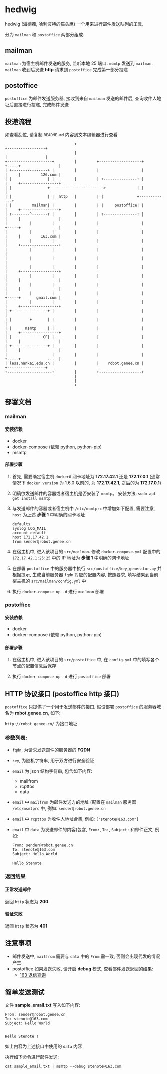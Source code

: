 # hedwig

hedwig (海德薇, 哈利波特的猫头鹰) 一个用来进行邮件发送队列的工具.

分为 `mailman` 和 `postoffice` 两部分组成.

## mailman

`mailman` 为宿主机邮件发送的服务, 监听本地 25 端口. `msmtp` 发送到 `mailman`. `mailman` 收到后发送  **http** 请求到 `postoffice` 完成第一部分投递

## postoffice

`postoffice` 为邮件发送服务器, 接收到来自 `mailman` 发送的邮件后, 查询收件人地址后直接进行投递, 完成邮件发送

## 投递流程

如查看乱位, 请复制 `README.md` 内容到文本编辑器进行查看


```
                               +                                               +-----------------+
                               |                                               |                 |
+--------------------+         |         +-------------------+           +-----+                 |
| +----------------+ |         |         |                   |           |     |         126.com |
| |                | |         |         | +---------------+ |           |     +-----------------+
| |                +------------------------>              | |           |
| |                | |  http   |         | |               +-------------+
| |         mailman| |         |         | |     postoffice| |           |     +-----------------+
| +--------^-------+ |         |         | +---------------+ |           |     |                 |
|          |         |         |         |                   |           +-----+                 |
|          |         |         |         |                   |           |     |         163.com |
|          |         |         |         |                   |           |     +-----------------+
|          |         |         |         |                   |           |
|          |         |         |         |                   |           |
|          |         |         |         |                   |           |     +-----------------+
|          |         |         |         |                   |           |     |                 |
|          |         |         |         |                   |           |     |                 |
|          |         |         |         |                   |           +-----+       gmail.com |
|          |         |         |         |                   |           |     +-----------------+
| +----------------+ |         |         |                   |           |
| |        +       | |         |         |                   |           |
| |      msmtp     | |         |         |                   |           |     +-----------------+
| |              CF| |         |         |                   |           |     |                 |
| +----------------+ |         |         |                   |           |     |                 |
|                    |         |         |                   |           +-----+            ...  |
| less.nankai.edu.cn |         |         |    robot.genee.cn |                 +-----------------+
+--------------------+         |         +-------------------+
                               |
                               |
                               +
```

## 部署文档

### mailman

#### 安装依赖

* docker
* docker-compose (依赖 python, python-pip)
* msmtp

#### 部署步骤

1. 首先, 需要确定宿主机 `docker0` 网卡地址为 **172.17.42.1** 还是 **172.17.0.1** (通常情况下 `docker version` 为 1.6.0 以前的, 为 **172.17.42.1**, 之后的为 **172.17.0.1**)

2. 明确欲发送邮件的容器或者宿主机是否安装了 `msmtp`。 安装方法: `sudo apt-get install msmtp`

3. 与发送邮件的容器或者宿主机中 `/etc/msmtprc` 中增加如下配置, 需要注意, `host` 为上述 **步骤 1** 中明确的网卡地址

	```
	defaults
	syslog LOG_MAIL
	account default
	host 172.17.42.1
	from sender@robot.genee.cn
	```

4. 在宿主机中, 进入该项目的 `src/mailman`. 修改 `docker-compose.yml` 配置中的 `172.17.42.1:25:25` 中的 IP 地址为 **步骤 1** 中明确的网卡地址

5. 在部署  `postoffice` 中的服务器中执行 `src/postoffice/key_generator.py` 并根据提示, 生成当前服务器 `fqdn` 对应的配置内容, 按照要求, 填写结果到当前宿主机的 `src/mailman/config.yml` 中

6. 执行 `docker-compose up -d` 进行 `mailman` 部署

### postoffice

#### 安装依赖

* docker
* docker-compose (依赖 python, python-pip)

#### 部署步骤

1. 在宿主机中, 进入该项目的 `src/postoffice` 中, 在 `config.yml` 中的填写各个节点的配置信息后保存

2. 执行 `docker-compose up -d` 进行 `postoffice` 部署


## HTTP 协议接口 (postoffice http 接口)

`postoffice` 只提供了一个用于发送邮件的接口, 假设部署 `postoffice` 的服务器域名为 **robot.genee.cn**, 如下:

`http://robot.genee.cn/` 为接口地址.

### 参数列表:

* `fqdn`, 为请求发送邮件的服务器的 **FQDN**
* `key`, 为随机字符串, 用于双方进行安全验证
* `email` 为 json 结构字符串, 包含如下内容:
	* mailfrom
	* rcpttos
	* data

* `email` 中 `mailfrom` 为邮件发送方的地址 (配置在 `mailman` 服务器 `/etc/msmtprc` 中, 例如: `sender@robot.genee.cn`

* `email` 中 `rcpttos` 为收件人地址合集, 例如:  `["stenote@163.com"]`
* `email` 中 `data` 为发送邮件的内容(包含, `From:`, `To:`,  `Subject:` 和邮件正文, 例如:

	```
	From: sender@robot.genee.cn
	To: stenote@163.com
	Subject: Hello World

	Hello Stenote
	```

### 返回结果

#### 正常发送邮件

返回 `http` 状态为 **200**

#### 验证失败

返回 `http` 状态为 **401**

## 注意事项

* 邮件发送中, `mailfrom` 需要与 `data` 中的 `From` 需一致, 否则会出现代发的情况产生.
* postoffice 如果发送失败, 请开启 **debug** 模式, 查看邮件发送返回的结果:
    * [163 退信查询](http://help.163.com/09/1224/17/5RAJ4LMH00753VB8.html)

## 简单发送测试

文件 **sample_email.txt** 写入如下内容:

```
From: sender@robot.genee.cn
To: stenote@163.com
Subject: Hello World


Hello Stenote !
```
如上内容为上述接口中使用的 `data` 内容

执行如下命令进行邮件发送:

```
cat sample_email.txt | msmtp --debug stenote@163.com
```
